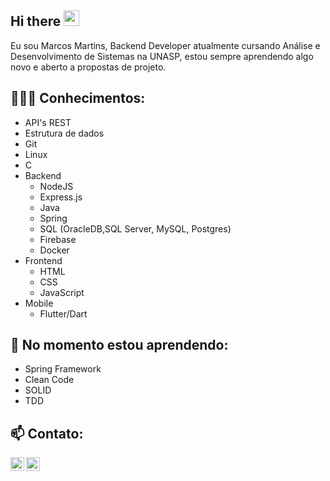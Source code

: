 
## Hi there <img src="https://media.giphy.com/media/hvRJCLFzcasrR4ia7z/giphy.gif" width="25px">

Eu sou Marcos Martins, Backend Developer atualmente cursando Análise e Desenvolvimento de Sistemas na UNASP, estou sempre aprendendo algo novo e aberto a propostas de projeto.




##  👨🏽‍💻 Conhecimentos: 
- API's REST
- Estrutura de dados
- Git
- Linux
- C
- Backend
  - NodeJS
  - Express.js
  - Java
  - Spring 
  - SQL (OracleDB,SQL Server, MySQL, Postgres)
  - Firebase
  - Docker
- Frontend
  - HTML
  - CSS
  - JavaScript
- Mobile
  - Flutter/Dart


## 🌱 No momento estou aprendendo: 

- Spring Framework
- Clean Code
- SOLID
- TDD

## 📫 Contato: 
<div>
<a href="https://www.linkedin.com/in/xMartinezZz/">
  <img align="left" alt="Abhishek's LinkdeIN" width="22px" src="https://cdn.jsdelivr.net/npm/simple-icons@v3/icons/linkedin.svg" />
<a href="malito:marcos_36ma@hotmail.com">
  <img align="left" alt="Abhishek's LinkdeIN" width="22px" src="https://cdn.jsdelivr.net/npm/simple-icons@3.12.4/icons/gmail.svg" />
</div>

